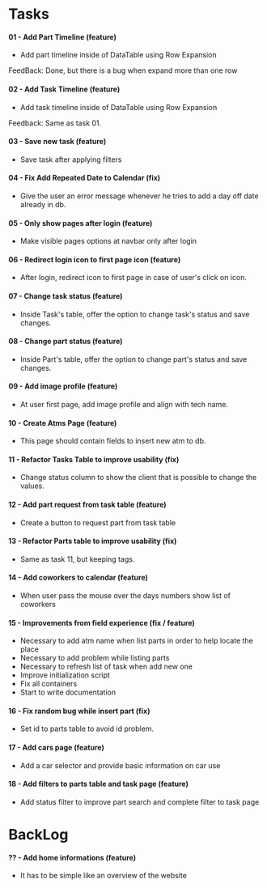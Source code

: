 # Tasks

#### 01 - Add Part Timeline (feature)

- Add part timeline inside of DataTable using Row Expansion

FeedBack: Done, but there is a bug when expand more than one row

#### 02 - Add Task Timeline (feature)

- Add task timeline inside of DataTable using Row Expansion

Feedback: Same as task 01.

#### 03 - Save new task (feature)

- Save task after applying filters

#### 04 - Fix Add Repeated Date to Calendar (fix)

- Give the user an error message whenever he tries to add a day off date already in db.

#### 05 - Only show pages after login (feature)

- Make visible pages options at navbar only after login

#### 06 - Redirect login icon to first page icon (feature)

- After login, redirect icon to first page in case of user's click on icon.

#### 07 - Change task status (feature)

- Inside Task's table, offer the option to change task's status and save changes.

#### 08 - Change part status (feature)

- Inside Part's table, offer the option to change part's status and save changes.

#### 09 - Add image profile (feature)

- At user first page, add image profile and align with tech name.

#### 10 - Create Atms Page (feature)

- This page should contain fields to insert new atm to db.

#### 11 - Refactor Tasks Table to improve usability (fix)

- Change status column to show the client that is possible to change the values.

#### 12 - Add part request from task table (feature)

- Create a button to request part from task table

#### 13 - Refactor Parts table to improve usability (fix)

- Same as task 11, but keeping tags.

#### 14 - Add coworkers to calendar (feature)

- When user pass the mouse over the days numbers show list of coworkers

#### 15 - Improvements from field experience (fix / feature)

- Necessary to add atm name when list parts in order to help locate the place
- Necessary to add problem while listing parts
- Necessary to refresh list of task when add new one
- Improve initialization script
- Fix all containers
- Start to write documentation

#### 16 - Fix random bug while insert part (fix)

- Set id to parts table to avoid id problem.

#### 17 - Add cars page  (feature)

- Add a car selector and provide basic information on car use

#### 18 - Add filters to parts table and task page (feature)

- Add status filter to improve part search and complete filter to task page


# BackLog

#### ?? - Add home informations (feature)

- It has to be simple like an overview of the website
